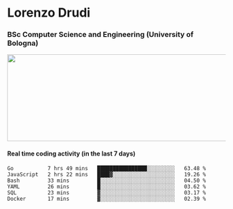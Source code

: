 # Lorenzo Drudi
### BSc Computer Science and Engineering (University of Bologna)

<img src="https://github-readme-stats-lorenzodrudi.vercel.app//api?username=LorenzoDrudi&count_private=true&show_icons=true&theme=gruvbox" height=200px width=550px>

<!---Use wakatime plugins to track the coding time--->
#### Real time coding activity (in the last 7 days)
<!--START_SECTION:waka-->

```text
Go           7 hrs 49 mins   ████████████████░░░░░░░░░   63.48 %
JavaScript   2 hrs 22 mins   ████▓░░░░░░░░░░░░░░░░░░░░   19.26 %
Bash         33 mins         █░░░░░░░░░░░░░░░░░░░░░░░░   04.50 %
YAML         26 mins         █░░░░░░░░░░░░░░░░░░░░░░░░   03.62 %
SQL          23 mins         ▓░░░░░░░░░░░░░░░░░░░░░░░░   03.17 %
Docker       17 mins         ▓░░░░░░░░░░░░░░░░░░░░░░░░   02.39 %
```

<!--END_SECTION:waka-->
